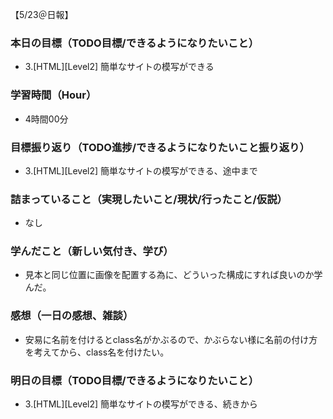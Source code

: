 【5/23＠日報】
### 本日の目標（TODO目標/できるようになりたいこと）
- 3.[HTML][Level2] 簡単なサイトの模写ができる
### 学習時間（Hour）
- 4時間00分
### 目標振り返り（TODO進捗/できるようになりたいこと振り返り）
- 3.[HTML][Level2] 簡単なサイトの模写ができる、途中まで
### 詰まっていること（実現したいこと/現状/行ったこと/仮説）
- なし
### 学んだこと（新しい気付き、学び）
- 見本と同じ位置に画像を配置する為に、どういった構成にすれば良いのか学んだ。
### 感想（一日の感想、雑談）
- 安易に名前を付けるとclass名がかぶるので、かぶらない様に名前の付け方を考えてから、class名を付けたい。
### 明日の目標（TODO目標/できるようになりたいこと）
- 3.[HTML][Level2] 簡単なサイトの模写ができる、続きから
